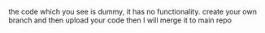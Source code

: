 the code which you see is dummy, it has no functionality.
create your own branch and then upload your code then I will merge it to main repo
